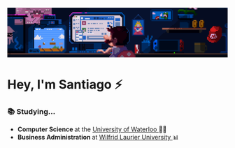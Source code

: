 ![](retro-banner.gif)

<h1> Hey, I'm Santiago ⚡️</h1>

<h3> 📚 Studying... </h2>
<ul>
  <li> <b> Computer Science </b> at the <u> University of Waterloo </u> 👨‍💻 </li>
  <li> <b> Business Administration </b> at <u> Wilfrid Laurier University </u> 📊 </li>
</ul>

<!--
**sanguzare/sanguzare** is a ✨ _special_ ✨ repository because its `README.md` (this file) appears on your GitHub profile.

Here are some ideas to get you started:

- 🔭 I’m currently working on ...
- 🌱 I’m currently learning ...
- 👯 I’m looking to collaborate on ...
- 🤔 I’m looking for help with ...
- 💬 Ask me about ...
- 📫 How to reach me: ...
- 😄 Pronouns: ...
- ⚡ Fun fact: ...
-->
